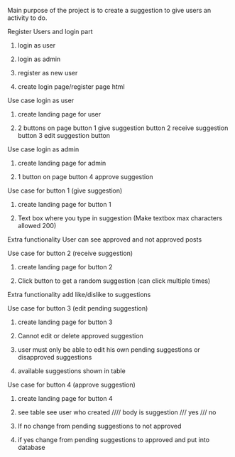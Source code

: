 Main purpose of the project is to create a suggestion to give users an activity to do.

Register Users and login part
 
1) login as user
 
2) login as admin
 
3) register as new user
 
4) create login page/register page html
 
Use case login as user
 
1) create landing page for user
 
2) 2 buttons on page button 1 give suggestion button 2 receive suggestion button 3 edit suggestion button
 
Use case login as admin
 
1) create landing page for admin
 
2) 1 button on page button 4 approve suggestion 
 
Use case for button 1 (give suggestion)
 
1) create landing page for button 1
 
2) Text box where you type in suggestion (Make textbox max characters allowed 200)
 
Extra functionality User can see approved and not approved posts 
 
Use case for button 2 (receive suggestion)
 
1) create landing page for button 2
 
2) Click button to get a random suggestion (can click multiple times)
 
Extra functionality add like/dislike to suggestions
 
Use case for button 3 (edit pending suggestion)
 
1) create landing page for button 3
 
2) Cannot edit or delete approved suggestion
 
3) user must only be able to edit his own pending suggestions or disapproved suggestions
 
4) available suggestions shown in table
 
Use case for button 4 (approve suggestion)
 
1) create landing page for button 4
 
2) see table see user who created //// body is suggestion /// yes /// no
 
3) If no change from pending suggestions to not approved
 
4) if yes change from pending suggestions to approved and put into database
